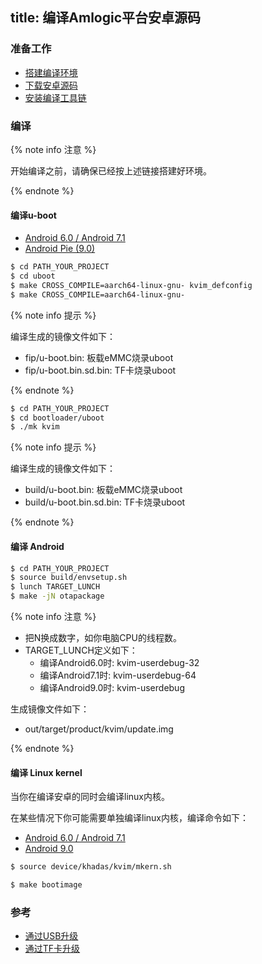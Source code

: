 title: 编译Amlogic平台安卓源码
---

### 准备工作

* [搭建编译环境](http://source.android.com/source/initializing.html)
* [下载安卓源码](/zh-cn/vim1/DownloadAndroidSourceCode.html)
* [安装编译工具链](/zh-cn/vim1/InstallToolchains.html)


### 编译

{% note info 注意 %}

开始编译之前，请确保已经按上述链接搭建好环境。

{% endnote %}

#### 编译u-boot

<ul class="nav nav-tabs" id="myTab" role="tablist">
  <li class="nav-item" role="presentation">
    <a class="nav-link active" id="6-tab" data-toggle="tab" href="#6" role="tab" aria-controls="6" aria-selected="true">Android 6.0 / Android 7.1</a>
  </li>
  <li class="nav-item" role="presentation">
    <a class="nav-link" id="9-tab" data-toggle="tab" href="#9" role="tab" aria-controls="9" aria-selected="false">Android Pie (9.0)</a>
  </li>
</ul>
<div class="tab-content" id="myTabContent">
<div class="tab-pane fade show active" id="6" role="tabpanel" aria-labelledby="6-tab">

```bash
$ cd PATH_YOUR_PROJECT
$ cd uboot
$ make CROSS_COMPILE=aarch64-linux-gnu- kvim_defconfig
$ make CROSS_COMPILE=aarch64-linux-gnu-
```

{% note info 提示 %} 

编译生成的镜像文件如下：

* fip/u-boot.bin: 板载eMMC烧录uboot
* fip/u-boot.bin.sd.bin: TF卡烧录uboot

{% endnote %}

</div>

<div class="tab-pane fade show" id="9" role="tabpanel" aria-labelledby="9-tab">

```bash
$ cd PATH_YOUR_PROJECT
$ cd bootloader/uboot
$ ./mk kvim
```

{% note info 提示 %}

编译生成的镜像文件如下：

* build/u-boot.bin: 板载eMMC烧录uboot
* build/u-boot.bin.sd.bin: TF卡烧录uboot

{% endnote %}

</div>
</div>


#### 编译 Android

```bash
$ cd PATH_YOUR_PROJECT
$ source build/envsetup.sh
$ lunch TARGET_LUNCH
$ make -jN otapackage
```

{% note info 注意 %}

* 把N换成数字，如你电脑CPU的线程数。
* TARGET_LUNCH定义如下：
  * 编译Android6.0时: kvim-userdebug-32
  * 编译Android7.1时: kvim-userdebug-64
  * 编译Android9.0时: kvim-userdebug

生成镜像文件如下：

* out/target/product/kvim/update.img

{% endnote %}


#### 编译 Linux kernel

当你在编译安卓的同时会编译linux内核。

在某些情况下你可能需要单独编译linux内核，编译命令如下：

<ul class="nav nav-tabs" id="myTab" role="tablist">
  <li class="nav-item" role="presentation">
    <a class="nav-link active" id="android6-tab" data-toggle="tab" href="#android6" role="tab" aria-controls="android6" aria-selected="true">Android 6.0 / Android 7.1</a>
  </li>
  <li class="nav-item" role="presentation">
    <a class="nav-link" id="android9-tab" data-toggle="tab" href="#android9" role="tab" aria-controls="android9" aria-selected="false">Android 9.0</a>
  </li>
</ul>
<div class="tab-content" id="myTabContent">
<div class="tab-pane fade show active" id="android6" role="tabpanel" aria-labelledby="android6-tab">

```bash
$ source device/khadas/kvim/mkern.sh
```
</div>

<div class="tab-pane fade show" id="android9" role="tabpanel" aria-labelledby="android9-tab">

```bash
$ make bootimage
```

</div>
</div>

### 参考
* [通过USB升级](/zh-cn/vim1/UpgradeViaUSBCable.html)
* [通过TF卡升级](/zh-cn/vim1/UpgradeViaTFBurningCard.html)

